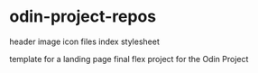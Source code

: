 # odin-project-repos
header image
icon files
index 
stylesheet

template for a landing page final flex project for the Odin Project
